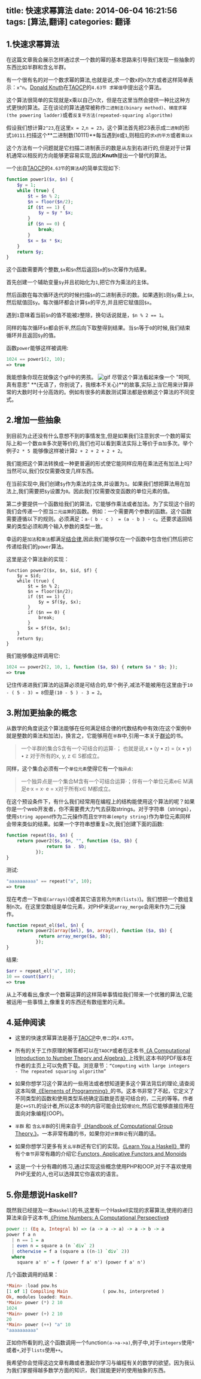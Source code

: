 title: 快速求幂算法
date: 2014-06-04 16:21:56
tags: [算法,翻译]
categories:  翻译
---
## 1.快速求幂算法
在这篇文章我会展示怎样通过求一个数的幂的基本思路来引导我们发现一些抽象的东西比如半群和含幺半群。

有一个很有名的对一个数求幂的算法,也就是说,求一个数x的n次方或者这样简单表示：`x^n`。[Donald Knuth](http://en.wikipedia.org/wiki/Donald_Knuth)在[TAOCP](http://www-cs-faculty.stanford.edu/~uno/taocp.html)的`4.63节 求幂值`中提出这个算法。

这个算法很简单的实现就是x乘以自己n次，但是在这里当然会提供一种比这种方式更快的算法。正在谈论的算法通常被称作`二进制法(binary method)`、`梯度求幂(the powering ladder)`或者`反复平方法(repeated-squaring algorithm)`

假设我们想计算`2^23`,在这里`x = 2`,`n = 23`，这个算法首先把23表示成`二进制`的形式`10111`.扫描这个**二进制数(10111)**每当遇到`0`或`1`,则相应的`求x的平方`或者`乘以x`

这个方法有一个问题就是它扫描二进制表示的数是从左到右进行的,但是对于计算机通常以相反的方向能够更容易实现,因此**Knuth**提出一个替代的算法。

一个出自[TAOCP](http://www-cs-faculty.stanford.edu/~uno/taocp.html)的`4.63节`的`算法A`的简单实现如下:

``` php
function power1($x, $n) {
    $y = 1;
    while (true) {
        $t = $n % 2;
        $n = floor($n/2);
        if ($t == 1) {
            $y = $y * $x;
        }
        if ($n == 0) {
            break;
        }
        $x = $x * $x;
    }
    return $y;
}
```
这个函数需要两个整数,`$x`和`$n`然后返回`$x`的`$n`次幂作为结果。

首先创建一个辅助变量`$y`并且初始化为`1`,把它作为乘法的主体。

然后函数在每次循环迭代的时候扫描`$n`的二进制表示的数。如果遇到`1`则`$y`乘上`$x`,然后赋值回`$y`。每次循环都会计算`$x`的平方,并且把它赋值回`$x`。

遇到`1`意味着当前`$n`的值不能被`2`整除，换句话说就是，`$n % 2 == 1`。

同样的每次循环`$n`都会折半,然后向下取整得到结果。当`$n`等于`0`的时候,我们结束循环并且返回`$y`的值。

函数`power`能够这样被调用:
``` php
1024 == power1(2, 10);
=> true
```
我能想象你现在就像这个gif中的男孩。
![ gif](http://videlalvaro.github.io/images/csb.gif)
尽管这个算法看起来像一个 "呵呵,真有意思" **(无语了，你别说了，我根本不关心)**的故事,实际上当它用来计算非常的大数时时十分高效的。例如有很多的素数测试算法都是依赖这个算法的不同变式。
## 2.增加一些抽象

到目前为止还没有什么意想不到的事情发生,但是如果我们注意到求一个数的幂实际上和一个数`自乘`多次是等价的,我们也可以看到乘法实际上等价于`自加`多次。举个例子`2 * 5 `能够像这样被计算`2 + 2 + 2 + 2 + 2`。

我们能把这个算法转换成一种更普遍的形式使它能同样应用在乘法还有加法上吗?当然可以,我们仅仅需要改变几样东西。

在当前实现中,我们创建`$y`作为乘法的主体,并设置为`1`。如果我们想把算法用在加法上,我们需要把`$y`设置为`0`。因此我们仅需要改变函数的单位元素的值。

第二步要提供一个函数给我们的算法，它能够作乘法或者加法。为了实现这个目的我们会传递一个担当`二元运算`的函数。例如：一个需要两个参数的函数。这个函数需要遵循以下的规则。必须满足：`a·（ b · c ） = (a · b ) · c`。还要求返回结果的类型必须和两个输入参数的类型一致。  

幸运的是`加法`和`乘法`都满足[结合律](http://zh.wikipedia.org/zh/%E7%BB%93%E5%90%88%E5%BE%8B),因此我们能够仅在一个函数中包含他们然后把它传递给我们的`power`算法。

这里是这个算法新的实现：
``` 
function power2($x, $n, $id, $f) {
    $y = $id;
    while (true) {
        $t = $n % 2;
        $n = floor($n/2);
        if ($t == 1) {
            $y = $f($y, $x);
        }
        if ($n == 0) {
            break;
        }
        $x = $f($x, $x);
    }
    return $y;
}
```

我们能够像这样调用它:
``` php
1024 == power2(2, 10, 1, function ($a, $b) { return $a * $b; });
=> true
```
记住传递进我们算法的运算必须是可结合的,举个例子,减法不能被用在这里由于`10 - ( 5 - 3) = 8`但是`(10 - 5 ) - 3 = 2`。
## 3.附加更抽象的概念
从数学的角度说这个算法能够在任何满足结合律的代数结构中有效(在这个案例中就是整数的乘法和加法)，换言之，它能够用在`半群`中,引用一本关于[群论](http://zh.wikipedia.org/wiki/%E7%BE%A4%E8%AE%BA)的书。
>一个半群的集合S含有一个可结合的运算`·`；
>也就是说,x • (y • z) = (x • y) • z 对于所有的x, y, z ∈ S都成立。

同样，这个集合必须有一个`单位元素`使得它有一个`独异点`:

>一个独异点是一个集合M含有一个可结合运算·；伴有一个单位元素e∈ M满足e·x = x· e =  x对于所有x∈ M都成立。

在这个预设条件下，有什么我们经常用在编程上的结构能使用这个算法的呢？如果你是一个web开发者，你不需要费大力气去获取strings。对于字符串（strings），使用`string append`作为二元操作而且`空字符串(empty string)`作为单位元素同样会带来类似的结果。如果一个字符串想重复`n`次,我们创建下面的函数:
``` php
function repeat($s, $n) {
    return power2($s, $n, "", function ($a, $b) {
               return $a . $b;
           });
}
```
测试:
``` php
"aaaaaaaaaa" == repeat("a", 10);
=> true
```
现在考虑一下`数组(arrays)`(或者其它语言称为`列表(lists)`)。我们想把一个数组复制n次。在这里空数组是单位元素，对PHP来说`array_merge`会用来作为二元操作。
``` php
function repeat_el($el, $n) {
    return power2(array($el), $n, array(), function ($a, $b) {
            return array_merge($a, $b);
           });
}
```
结果:
``` php
$arr = repeat_el("a", 10);
10 == count($arr);
=> true
```
从上不难看出,像求一个数幂运算的这样简单事情给我们带来一个优雅的算法,它能被运用一些事情上,像重复的东西还有数组里的元素。
## 4.延伸阅读
- 这里的快速求幂算法是基于[TAOCP](http://www-cs-faculty.stanford.edu/~uno/taocp.html)中,`卷二`的`4.63节`。

- 所有的关于工作原理的解答都可以在`TAOCP`或者在这本书[《A Computational Introduction to Number Theory and Algebra》](http://shoup.net/ntb/)上找到,这本书的PDF版本在作者的主页上可以免费下载。浏览章节：`“Computing with large integers - The repeated squaring algorithm”`

- 如果你想学习这个算法的一些用法或者想知道更多这个算法背后的理论,请查阅这本叫做[《Elements of Programming》](http://www.amazon.com/Elements-Programming-Alexander-Stepanov/dp/032163537X)的书。这本书非常了不起，它定义了不同类型的函数和使用类型系统确定函数是否是可结合的，二元的等等。作者是`C++STL`的设计者,所以这本书的内容可能会比较`理论化`,然后它能够直接应用在面向对象编程(OOP)。

- `半群` 和 `含幺半群`的引用来自于[《Handbook of Computational Group Theory.》](http://www.amazon.com/Handbook-Computational-Discrete-Mathematics-Applications/dp/1584883723/)。一本非常有趣的书，如果你对`计算群论`有兴趣的话。

- 如果你想学习更多有关`幺半群`还有它们的实现。[《Learn You a Haskell》](http://learnyouahaskell.com/)里的有个`章节`非常有趣的介绍它:[Functors, Applicative Functors and Monoids](http://learnyouahaskell.com/functors-applicative-functors-and-monoids#monoids)

- 这是一个十分有趣的练习,通过实现这些概念使用PHP和OOP,对于不喜欢使用PHP无爱的人,也可以选择其它你喜欢的语言。
## 5.你是想说Haskell?
既然我已经提及一本`Haskell`的书,这里有一个Haskell实现的求幂算法,使用的递归算法来自于这本书[《Prime Numbers: A Computational Perspective》](http://www.amazon.com/Prime-Numbers-Computational-Richard-Crandall/dp/0387252827/)

``` HASKELL
power :: (Eq a, Integral b) => (a -> a -> a) -> a -> b -> a
power f a n
  | n == 1 = a
  | even n = square a (n `div` 2)
  | otherwise = f a (square a ((n-1) `div` 2))
  where
    square a' n' = f (power f a' n') (power f a' n')
```
几个函数调用的结果：
``` Haskell
*Main> :load pow.hs
[1 of 1] Compiling Main             ( pow.hs, interpreted )
Ok, modules loaded: Main.
*Main> power (*) 2 10
1024
*Main> power (+) 2 10
20
*Main> power (++) "a" 10
"aaaaaaaaaa"
```

正如你所看到的,这个函数调用一个function`(a->a->a)`,例子中,对于`integers`使用`*`或者`+`,对于`lists`使用`++`。

我希望你会觉得这边文章有趣或者激起你学习与编程有关的数学的欲望。因为我认为我们掌握得越多数学方面的知识，我们就能更好的使用抽象的东西。

